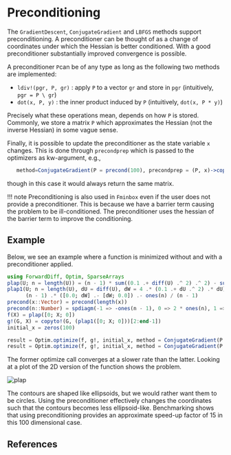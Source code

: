 # Preconditioning

The `GradientDescent`, `ConjugateGradient` and `LBFGS` methods support preconditioning. A preconditioner
can be thought of as a change of coordinates under which the Hessian is better conditioned. With a
good preconditioner substantially improved convergence is possible.

A preconditioner `P`can be of any type as long as the following two methods are
implemented:

* `ldiv!(pgr, P, gr)` : apply `P` to a vector `gr` and store in `pgr`
      (intuitively, `pgr = P \ gr`)
* `dot(x, P, y)` : the inner product induced by `P`
      (intuitively, `dot(x, P * y)`)

Precisely what these operations mean, depends on how `P` is stored. Commonly, we store a matrix `P` which
approximates the Hessian (not the inverse Hessian) in some vague sense.

Finally, it is possible to update the preconditioner as the state variable `x`
changes. This is done through  `precondprep` which is passed to the
optimizers as kw-argument, e.g.,
```jl
   method=ConjugateGradient(P = precond(100), precondprep = (P, x)->copyto!(P, precond(x)))
```
though in this case it would always return the same matrix.

!!! note
    Preconditioning is also used in `Fminbox` even if the user does not provide a preconditioner. This is because we have a barrier term causing the problem to be ill-conditioned. The preconditioner uses the hessian of the barrier term to improve the conditioning.

## Example
Below, we see an example where a function is minimized without and with a preconditioner
applied.
```jl
using ForwardDiff, Optim, SparseArrays
plap(U; n = length(U)) = (n - 1) * sum((0.1 .+ diff(U) .^ 2) .^ 2) - sum(U) / (n - 1)
plap1(U; n = length(U), dU = diff(U), dW = 4 .* (0.1 .+ dU .^ 2) .* dU) =
      (n - 1) .* ([0.0; dW] .- [dW; 0.0]) .- ones(n) / (n - 1)
precond(x::Vector) = precond(length(x))
precond(n::Number) = spdiagm(-1 => -ones(n - 1), 0 => 2 * ones(n), 1 => -ones(n - 1)) * (n + 1)
f(X) = plap([0; X; 0])
g!(G, X) = copyto!(G, (plap1([0; X; 0]))[2:end-1])
initial_x = zeros(100)

result = Optim.optimize(f, g!, initial_x, method = ConjugateGradient(P = nothing))
result = Optim.optimize(f, g!, initial_x, method = ConjugateGradient(P = precond(initial_x)))
```
The former optimize call converges at a slower rate than the latter. Looking at a
 plot of the 2D version of the function shows the problem.

![plap](./plap.png)

The contours are shaped like ellipsoids, but we would rather want them to be circles.
Using the preconditioner effectively changes the coordinates such that the contours
becomes less ellipsoid-like. Benchmarking shows that using preconditioning provides
 an approximate speed-up factor of 15 in this 100 dimensional case.


## References
